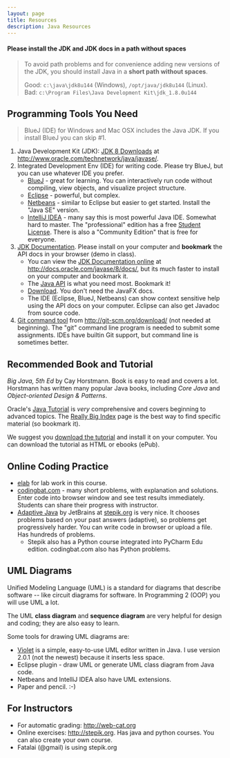 ```yaml
---
layout: page
title: Resources
description: Java Resources
---
```

#### Please install the JDK and JDK docs in a path without spaces

> To avoid path problems and for convenience adding new versions of the JDK, you should install Java in a **short path without spaces**.
>
> Good: `c:\java\jdk8u144` (Windows), `/opt/java/jdk8u144` (Linux).    
> Bad: `c:\Program Files\Java Development Kit\jdk_1.8.0u144`

## Programming Tools You Need

> BlueJ (IDE) for Windows and Mac OSX includes the Java JDK. If you install BlueJ you can skip #1.

1. Java Development Kit (JDK): [JDK 8 Downloads](http://www.oracle.com/technetwork/java/javase/downloads/jdk8-downloads-2133151.html) at http://www.oracle.com/technetwork/java/javase/.
2. Integrated Development Env (IDE) for writing code. Please try BlueJ, but you can use whatever IDE you prefer.
    * [BlueJ](https://www.bluej.org) - great for learning. You can interactively run code without compiling, view objects, and visualize project structure.
    * [Eclipse](https://eclipse.org/downloads) - powerful, but complex.
    * [Netbeans](https://netbeans.org/downloads) - similar to Eclipse but easier to get started. Install the "Java SE" version.
    * [IntelliJ IDEA](https://www.jetbrains.com/idea/) - many say this is most powerful Java IDE. Somewhat hard to master.  The "professional" edition has a free [Student License](https://www.jetbrains.com/student/).  There is also a "Community Edition" that is free for everyone.
3. [JDK Documentation](http://www.oracle.com/technetwork/java/javase/documentation/jdk8-doc-downloads-2133158.html). Please install on your computer and **bookmark** the API docs in your browser (demo in class).
    * You can view the [JDK Documentation online](http://docs.oracle.com/javase/8/docs/) at http://docs.oracle.com/javase/8/docs/, but its much faster to install on your computer and bookmark it.
    * The [Java API](http://docs.oracle.com/javase/8/docs/api) is what you need most. Bookmark it!
    * [Download](http://www.oracle.com/technetwork/java/javase/documentation/jdk8-doc-downloads-2133158.html).  You don't need the JavaFX docs.
    * The IDE (Eclipse, BlueJ, Netbeans) can show context sensitive help using the API docs on your computer. Eclipse can also get Javadoc from source code.
4. [Git command tool](http://git-scm.org/download/) from http://git-scm.org/download/ (not needed at beginning). The "git" command line program is needed to submit some assignments. IDEs have builtin Git support, but command line is sometimes better.

## Recommended Book and Tutorial

*Big Java, 5th Ed* by Cay Horstmann.
Book is easy to read and covers a lot. Horstmann has written many popular Java books, including *Core Java* and *Object-oriented Design & Patterns*.

Oracle's [Java Tutorial](https://docs.oracle.com/javase/tutorial/)
is *very* comprehensive and covers beginning to advanced topics. The [Really Big Index](https://docs.oracle.com/javase/tutorial/reallybigindex.html) page is the best way to find specific material (so bookmark it).  

We suggest you [download the tutorial](http://www.oracle.com/technetwork/java/javase/java-tutorial-downloads-2005894.html) and install it on your computer.  You can download the tutorial as HTML or ebooks (ePub).

## Online Coding Practice

* [elab](http://elab.cpe.ku.ac.th) for lab work in this course.
* [codingbat.com](http://codingbat.com/java) - many short problems, with explanation and solutions. Enter code into browser window and see test results immediately. Students can share their progress with instructor.
* [Adaptive Java](https://stepik.org/2403) by JetBrains at [stepik.org](https://stepik.org) is very nice.  It chooses problems based on your past answers (adaptive), so problems get progressively harder.  You can write code in browser or upload a file. Has hundreds of problems.
    * Stepik also has a Python course integrated into PyCharm Edu edition. codingbat.com also has Python problems. 


## UML Diagrams

Unified Modeling Language (UML) is a standard for diagrams that describe software -- like circuit diagrams for software.
In Programming 2 (OOP) you will use UML a lot.

The UML **class diagram** and **sequence diagram** are very helpful for design and coding; they are also easy to learn.

Some tools for drawing UML diagrams are: 

* [Violet](https://sourceforge.net/projects/violet/files/violetumleditor/) is a simple, easy-to-use UML editor written in Java. I use version 2.0.1 (not the newest) because it inserts less space.  
* Eclipse plugin - draw UML or generate UML class diagram from Java code.
* Netbeans and IntelliJ IDEA also have UML extensions.
* Paper and pencil. :-)


## For Instructors

* For automatic grading: http://web-cat.org
* Online exercises: http://stepik.org. Has java and python courses.  You can also create your own course.
* Fatalai (@gmail) is using stepik.org

